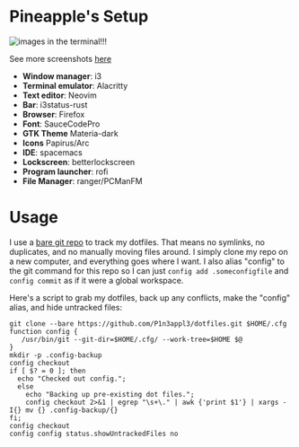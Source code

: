 # Pineapple's Setup

![images in the terminal!!!](https://i.imgur.com/6cHqz1s.png)

See more screenshots [here](https://imgur.com/a/QS7Ik7D)

- **Window manager**: i3
- **Terminal emulator**: Alacritty
- **Text editor**: Neovim
- **Bar**: i3status-rust
- **Browser**: Firefox
- **Font**: SauceCodePro
- **GTK Theme** Materia-dark
- **Icons** Papirus/Arc
- **IDE**: spacemacs
- **Lockscreen**: betterlockscreen
- **Program launcher**: rofi
- **File Manager**: ranger/PCManFM

# Usage

I use a [bare git repo](https://developer.atlassian.com/blog/2016/02/best-way-to-store-dotfiles-git-bare-repo/) to track my dotfiles. That means no symlinks, no duplicates, and no manually moving files around. I simply clone my repo on a new computer, and everything goes where I want. I also alias "config" to the git command for this repo so I can just `config add .someconfigfile` and `config commit` as if it were a global workspace.

Here's a script to grab my dotfiles, back up any conflicts, make the "config" alias, and hide untracked files:

```
git clone --bare https://github.com/P1n3appl3/dotfiles.git $HOME/.cfg
function config {
   /usr/bin/git --git-dir=$HOME/.cfg/ --work-tree=$HOME $@
}
mkdir -p .config-backup
config checkout
if [ $? = 0 ]; then
  echo "Checked out config.";
  else
    echo "Backing up pre-existing dot files.";
    config checkout 2>&1 | egrep "\s+\." | awk {'print $1'} | xargs -I{} mv {} .config-backup/{}
fi;
config checkout
config config status.showUntrackedFiles no
```

